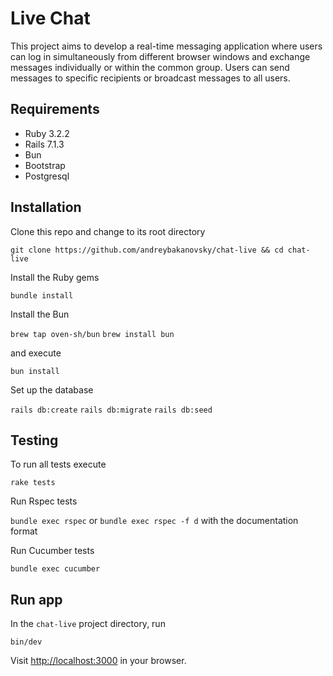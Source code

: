 # Live Chat

This project aims to develop a real-time messaging application where users can log in simultaneously from different browser windows and exchange messages individually or within the common group. Users can send messages to specific recipients or broadcast messages to all users.

## Requirements

- Ruby 3.2.2
- Rails 7.1.3
- Bun
- Bootstrap
- Postgresql

## Installation

Clone this repo and change to its root directory

`git clone https://github.com/andreybakanovsky/chat-live && cd chat-live`

Install the Ruby gems

`bundle install`

Install the Bun

`brew tap oven-sh/bun`
`brew install bun`

and execute

`bun install`

Set up the database

`rails db:create`
`rails db:migrate`
`rails db:seed`

## Testing

To run all tests execute

`rake tests`

Run Rspec tests

`bundle exec rspec` or `bundle exec rspec -f d` with the documentation format

Run Cucumber tests

`bundle exec cucumber`

## Run app

In the `chat-live` project directory, run

`bin/dev`

Visit [http://localhost:3000](http://localhost:3000) in your browser.
